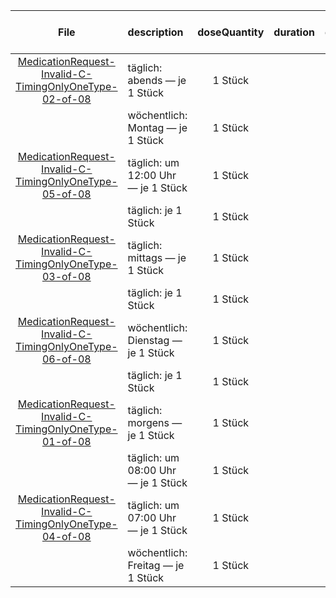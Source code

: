 | File | description | doseQuantity | duration | durationUnit | frequency | period | periodUnit | Day<br>of<br>Week | Time<br>Of<br>Day | when | bounds[x] |
| :---: | :--- | :---: | :---: | :---: | :---: | :---: | :---: | :---: | :---: | :---: | :---: |
| [MedicationRequest-Invalid-C-TimingOnlyOneType-02-of-08](./MedicationRequest-Invalid-C-TimingOnlyOneType-02-of-08.html) | täglich: abends — je 1 Stück | 1 Stück |  |  | 1 | 1 | d |  |  | EVE |  |
|  | wöchentlich: Montag — je 1 Stück | 1 Stück |  |  | 1 | 1 | wk | mon |  |  |  |
| [MedicationRequest-Invalid-C-TimingOnlyOneType-05-of-08](./MedicationRequest-Invalid-C-TimingOnlyOneType-05-of-08.html) | täglich: um 12:00 Uhr — je 1 Stück | 1 Stück |  |  | 1 | 1 | d |  | 12:00:00 |  |  |
|  | täglich: je 1 Stück | 1 Stück |  |  | 1 | 1 | d |  |  |  |  |
| [MedicationRequest-Invalid-C-TimingOnlyOneType-03-of-08](./MedicationRequest-Invalid-C-TimingOnlyOneType-03-of-08.html) | täglich: mittags — je 1 Stück | 1 Stück |  |  | 1 | 1 | d |  |  | NOON |  |
|  | täglich: je 1 Stück | 1 Stück |  |  | 1 | 1 | d |  |  |  |  |
| [MedicationRequest-Invalid-C-TimingOnlyOneType-06-of-08](./MedicationRequest-Invalid-C-TimingOnlyOneType-06-of-08.html) | wöchentlich: Dienstag — je 1 Stück | 1 Stück |  |  | 1 | 1 | wk | tue |  |  |  |
|  | täglich: je 1 Stück | 1 Stück |  |  | 1 | 1 | d |  |  |  |  |
| [MedicationRequest-Invalid-C-TimingOnlyOneType-01-of-08](./MedicationRequest-Invalid-C-TimingOnlyOneType-01-of-08.html) | täglich: morgens — je 1 Stück | 1 Stück |  |  | 1 | 1 | d |  |  | MORN |  |
|  | täglich: um 08:00 Uhr — je 1 Stück | 1 Stück |  |  | 1 | 1 | d |  | 08:00:00 |  |  |
| [MedicationRequest-Invalid-C-TimingOnlyOneType-04-of-08](./MedicationRequest-Invalid-C-TimingOnlyOneType-04-of-08.html) | täglich: um 07:00 Uhr — je 1 Stück | 1 Stück |  |  | 1 | 1 | d |  | 07:00:00 |  |  |
|  | wöchentlich: Freitag — je 1 Stück | 1 Stück |  |  | 1 | 1 | wk | fri |  |  |  |

